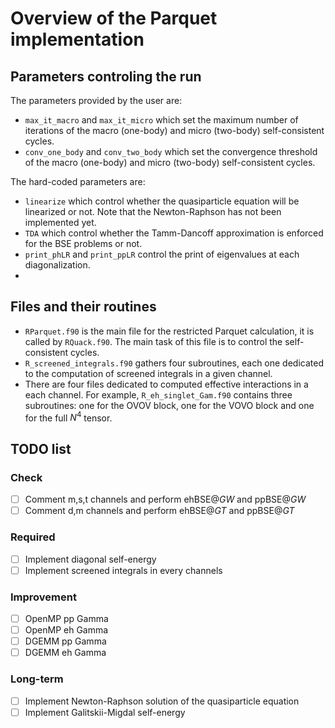 # Overview of the Parquet implementation

## Parameters controling the run

The parameters provided by the user are:
- `max_it_macro` and `max_it_micro` which set the maximum number of iterations of the macro (one-body) and micro (two-body) self-consistent cycles.
- `conv_one_body` and `conv_two_body` which set the convergence threshold of the macro (one-body) and micro (two-body) self-consistent cycles.

The hard-coded parameters are:
- `linearize` which control whether the quasiparticle equation will be linearized or not. Note that the Newton-Raphson has not been implemented yet.
- `TDA` which control whether the Tamm-Dancoff approximation is enforced for the BSE problems or not.
- `print_phLR` and `print_ppLR` control the print of eigenvalues at each diagonalization.
-

## Files and their routines

- `RParquet.f90` is the main file for the restricted Parquet calculation, it is called by `RQuack.f90`. The main task of this file is to control the self-consistent cycles.
- `R_screened_integrals.f90` gathers four subroutines, each one dedicated to the computation of screened integrals in a given channel.
- There are four files dedicated to computed effective interactions in a each channel. For example, `R_eh_singlet_Gam.f90` contains three subroutines: one for the OVOV block, one for the VOVO block and one for the full $N^4$ tensor.

## TODO list

### Check
- [ ] Comment m,s,t channels and perform ehBSE@$GW$ and ppBSE@$GW$
- [ ] Comment d,m channels and perform ehBSE@$GT$ and ppBSE@$GT$
 
### Required

- [ ] Implement diagonal self-energy
- [ ] Implement screened integrals in every channels

### Improvement

- [ ] OpenMP pp Gamma
- [ ] OpenMP eh Gamma
- [ ] DGEMM pp Gamma
- [ ] DGEMM eh Gamma

### Long-term

- [ ] Implement Newton-Raphson solution of the quasiparticle equation
- [ ] Implement Galitskii-Migdal self-energy
